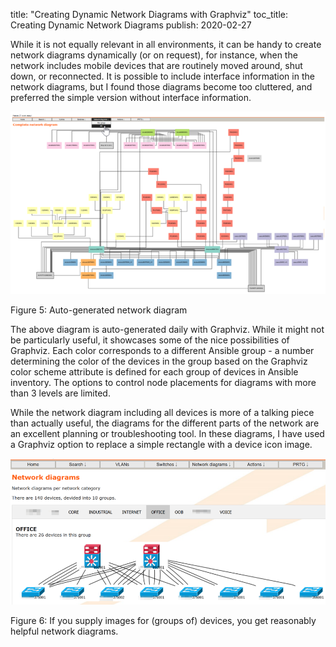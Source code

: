 title: "Creating Dynamic Network Diagrams with Graphviz"
toc_title: Creating Dynamic Network Diagrams
publish: 2020-02-27

While it is not equally relevant in all environments, it can be handy
to create network diagrams dynamically (or on request), for instance,
when the network includes mobile devices that are routinely moved around,
shut down, or reconnected. It is possible to include interface information
in the network diagrams, but I found those diagrams become too cluttered,
and preferred the simple version without interface information.

![Overall Network Diagram](Network-Diagram.png)
<div class='caption figure'>Figure 5: Auto-generated network diagram</div>

The above diagram is auto-generated daily with Graphviz. While it might not be
particularly useful, it showcases some of the nice possibilities of Graphviz.
Each color corresponds to a different Ansible group - a number determining
the color of the devices in the group based on the Graphviz color scheme
attribute is defined for each group of devices in Ansible inventory.
The options to control node placements for diagrams with more than 3 levels are limited.

While the network diagram including all devices is more of a talking piece
than actually useful, the diagrams for the different parts of the network
are an excellent planning or troubleshooting tool. In these diagrams,
I have used a Graphviz option to replace a simple rectangle with a device icon image.

![Office Network Diagram](Office-Network-Diagram.png)
<div class='caption figure'>Figure 6: If you supply images for (groups of) devices, you get reasonably
helpful network diagrams.</div>